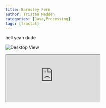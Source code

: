 ```yaml
---
title: Barnsley Fern
author: Tristan Madden
categories: [Java,Processing]
tags: [fractal]
---
```

hell yeah dude

![Desktop View](https://res.cloudinary.com/deiub7j41/image/upload/v1649389439/barnsley_fern_hkv4cc.png)

<div class="iframe-wrapper-16-9">
<iframe src="https://www.youtube.com/embed/V6b9nNOdKV4" allowfullscreen></iframe>
</iframe></div>
<br>
<script src="https://gist.github.com/Trimad/0d3119add27aaf7e1aaeed478e8a4f04.js"></script>